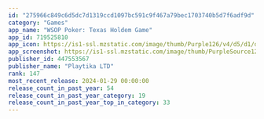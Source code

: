 ```yaml
---
id: "275966c849c6d5dc7d1319ccd1097bc591c9f467a79bec1703740b5d7f6adf9d"
category: "Games"
app_name: "WSOP Poker: Texas Holdem Game"
app_id: 719525810
app_icon: https://is1-ssl.mzstatic.com/image/thumb/Purple126/v4/d5/d1/d9/d5d1d951-88d9-6f1a-3d60-71e7e9855415/AppIcon-0-0-1x_U007emarketing-0-0-0-7-0-0-sRGB-0-0-0-GLES2_U002c0-512MB-85-220-0-0.png/1024x1024bb.png
app_screenshot: https://is1-ssl.mzstatic.com/image/thumb/PurpleSource126/v4/c0/88/2f/c0882f0c-bbc7-3e92-4a03-0ef70d75d0b6/783d7125-cc9c-4e76-94fc-4c18a0c3fd1c_WSOP_AllOrNothingBrawn_2688x1242_AvatarsUpdate_BlueBGChips.jpg/2688x1242bb.png
publisher_id: 447553567
publisher_name: "Playtika LTD"
rank: 147
most_recent_release: 2024-01-29 00:00:00
release_count_in_past_year: 54
release_count_in_past_year_category: 19
release_count_in_past_year_top_in_category: 33
---
```

